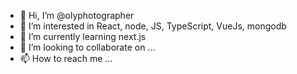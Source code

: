 - 👋 Hi, I’m @olyphotographer
- 👀 I’m interested in React, node, JS, TypeScript, VueJs, mongodb
- 🌱 I’m currently learning next.js
- 💞️ I’m looking to collaborate on ...
- 📫 How to reach me ...

<!---
olyphotographer/olyphotographer is a ✨ special ✨ repository because its `README.md` (this file) appears on your GitHub profile.
You can click the Preview link to take a look at your changes.
--->
